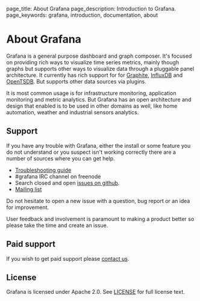 page_title: About Grafana
page_description: Introduction to Grafana.
page_keywords: grafana, introduction, documentation, about

# About Grafana

Grafana is a general purpose dashboard and graph composer. It's focused on providing
rich ways to visualize time series metrics, mainly though graphs but supports other ways to visualize data through
a pluggable panel architecture. It currently has rich support for for [Graphite](http://graphite.readthedocs.org/en/latest/),
[InfluxDB](http://influxdb.org) and [OpenTSDB](http://opentsdb.net). But supports other data sources via plugins.

It is most common usage is for infrastructure monitoring, application monitoring and metric analytics. But Grafana
has an open architecture and design that enabled is to be used in other domains as well, like home automation,
weather and industrial sensors analytics.

## Support

If you have any trouble with Grafana, either the install or some feature you do not understand or you suspect isn't working
correctly there are a number of sources where you can get help.

- [Troubleshooting guide](../troubleshooting)
- \#grafana IRC channel on freenode
- Search closed and open [issues on github](https://github.com/grafana/grafana/issues).
- [Mailing list](https://groups.io/org/groupsio/grafana)

Do not hesitate to open a new issue with a question, bug report or an idea for improvement.

User feedback and involvement is paramount to making a product better so please take the time and create an issue.

## Paid support
If you wish to get paid support please [contact us](mailto:contact@grafana.org).

## License

Grafana is licensed under Apache 2.0. See [LICENSE](https://github.com/grafana/grafana/blob/master/LICENSE.mdhttps://github.com/grafana/grafana/blob/master/LICENSE.md)
for full license text.


